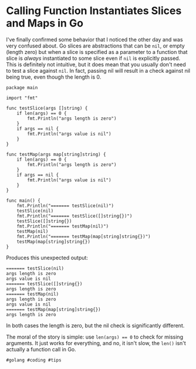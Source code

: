 # Calling Function Instantiates Slices and Maps in Go

I've finally confirmed some behavior that I noticed the other day and
was very confused about. Go slices are abstractions that can be `nil`,
or empty (length zero) but when a slice is specified as a parameter to a
function that slice is *always* instantiated to some slice even if `nil`
is explicitly passed. This is definitely not intuitive, but it does mean
that you usually don't need to test a slice against `nil`. In fact,
passing nil will result in a check against nil being true, even though
the length is 0.

```golang
package main

import "fmt"

func testSlice(args []string) {
	if len(args) == 0 {
		fmt.Println("args length is zero")
	}
	if args == nil {
		fmt.Println("args value is nil")
	}
}

func testMap(args map[string]string) {
	if len(args) == 0 {
		fmt.Println("args length is zero")
	}
	if args == nil {
		fmt.Println("args value is nil")
	}
}

func main() {
	fmt.Println("======= testSlice(nil)")
	testSlice(nil)
	fmt.Println("======= testSlice([]string{})")
	testSlice([]string{})
	fmt.Println("======= testMap(nil)")
	testMap(nil)
	fmt.Println("======= testMap(map[string]string{})")
	testMap(map[string]string{})
}
```

Produces this unexpected output:

```out
======= testSlice(nil)
args length is zero
args value is nil
======= testSlice([]string{})
args length is zero
======= testMap(nil)
args length is zero
args value is nil
======= testMap(map[string]string{})
args length is zero
```

In both cases the length is zero, but the nil check is significantly
different.

The moral of the story is simple: use `len(args) == 0` to check for
missing arguments. It just works for everything, and no, it isn't slow,
the `len()` isn't actually a function call in Go.

    #golang #coding #tips

